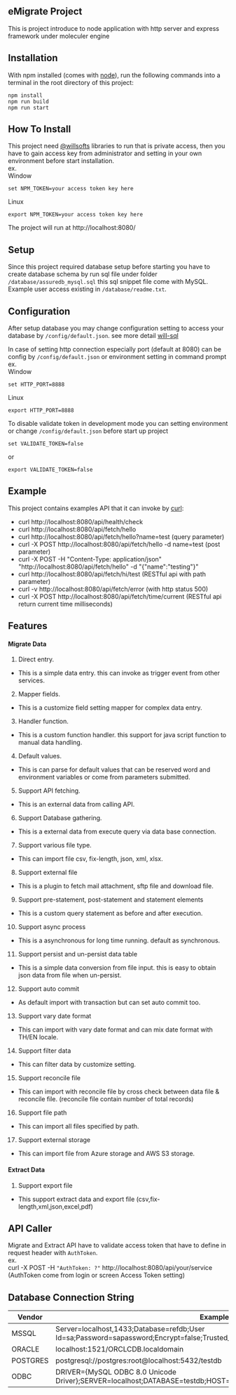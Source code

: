 ## eMigrate Project

This is project introduce to node application with http server and express framework under moleculer engine

## Installation

With npm installed (comes with [node](https://nodejs.org/en/)), run the following commands into a terminal in the root directory of this project:

```shell
npm install
npm run build
npm run start
```

## How To Install
This project need [@willsofts](https://github.com/willsofts) libraries to run that is private access, then you have to gain access key from administrator and setting in your own environment before start installation. \
ex. \
Window

    set NPM_TOKEN=your access token key here

Linux

    export NPM_TOKEN=your access token key here


The project will run at http://localhost:8080/

## Setup
Since this project required database setup before starting you have to create database schema by run sql file under folder `/database/assuredb_mysql.sql` this sql snippet file come with MySQL. Example user access existing in `/database/readme.txt`.

## Configuration
After setup database you may change configuration setting to access your database by `/config/default.json`. see more detail [will-sql](https://github.com/willsofts/will-sql)

In case of setting http connection especially port (default at 8080) can be config by `/config/default.json` or environment setting in command prompt \
ex. \
Window 

    set HTTP_PORT=8888 

Linux 

    export HTTP_PORT=8888 

To disable validate token in development mode you can setting environment or change `/config/default.json` before start up project 

    set VALIDATE_TOKEN=false

or
    
    export VALIDATE_TOKEN=false

## Example

This project contains examples API that it can invoke by [curl](https://curl.se/download.html):

* curl http://localhost:8080/api/health/check
* curl http://localhost:8080/api/fetch/hello 
* curl http://localhost:8080/api/fetch/hello?name=test  (query parameter)
* curl -X POST http://localhost:8080/api/fetch/hello -d name=test  (post parameter)
* curl -X POST -H "Content-Type: application/json" "http://localhost:8080/api/fetch/hello" -d "{\"name\":\"testing\"}"
* curl http://localhost:8080/api/fetch/hi/test (RESTful api with path parameter)
* curl -v http://localhost:8080/api/fetch/error (with http status 500)
* curl -X POST http://localhost:8080/api/fetch/time/current (RESTful api return current time milliseconds)

## Features

#### Migrate Data

1. Direct entry.
- This is a simple data entry. this can invoke as trigger event from other services.

2. Mapper fields.
- This is a customize field setting mapper for complex data entry.

3. Handler function.
- This is a custom function handler. this support for java script function to manual data handling.

4. Default values.
- This is can parse for default values that can be reserved word and environment variables or come from parameters submitted.

5. Support API fetching.
- This is an external data from calling API.

6. Support Database gathering.
- This is a external data from execute query via data base connection.

7. Support various file type.
- This can import file csv, fix-length, json, xml, xlsx.

8. Support external file 
- This is a plugin to fetch mail attachment, sftp file and download file.

9. Support pre-statement, post-statement and statement elements
- This is a custom query statement as before and after execution.

10. Support async process
- This is a asynchronous for long time running. default as synchronous.

11. Support persist and un-persist data table
- This is a simple data conversion from file input. this is easy to obtain json data from file when un-persist.

12. Support auto commit
- As default import with transaction but can set auto commit too.

13. Support vary date format
- This can import with vary date format and can mix date format with TH/EN locale.

14. Support filter data
- This can filter data by customize setting.

15. Support reconcile file
- This can import with reconcile file by cross check between data file & reconcile file.
(reconcile file contain number of total records)

16. Support file path
- This can import all files specified by path.

17. Support external storage
- This can import file from Azure storage and AWS S3 storage.


#### Extract Data

1. Support export file
- This support extract data and export file (csv,fix-length,xml,json,excel,pdf)

## API Caller
Migrate and Extract API have to validate access token that have to define in request header with `AuthToken`. \
ex. \
curl -X POST -H `"AuthToken: ?"` http://localhost:8080/api/your/service \
(AuthToken come from login or screen Access Token setting)

## Database Connection String

| Vendor | Example |
| -------- | ----------- |
| MSSQL | Server=localhost,1433;Database=refdb;User Id=sa;Password=sapassword;Encrypt=false;Trusted_Connection=Yes; |
| ORACLE | localhost:1521/ORCLCDB.localdomain |
| POSTGRES | postgresql://postgres:root@localhost:5432/testdb |
| ODBC | DRIVER={MySQL ODBC 8.0 Unicode Driver};SERVER=localhost;DATABASE=testdb;HOST=localhost;PORT=3306;UID=root;PWD=root; |

